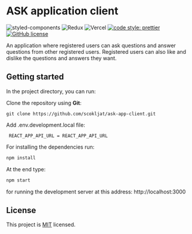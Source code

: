 # ASK application client

![styled-components](https://img.shields.io/badge/styled--components-DB7093?style=for-the-badge&logo=styled-components&logoColor=white)
![Redux](https://img.shields.io/badge/Redux-593D88?style=for-the-badge&logo=redux&logoColor=white)
![Vercel](https://img.shields.io/badge/Vercel-000000?style=for-the-badge&logo=vercel&logoColor=white)
[![code style: prettier](https://img.shields.io/badge/code_style-prettier-ff69b4.svg?style=flat-square)](https://github.com/prettier/prettier)
[![GitHub license](https://img.shields.io/badge/license-MIT-blue.svg)](https://github.com/scokljat/ask-app-client/blob/main/LICENSE)


An application where registered users can ask questions and answer questions from other registered users. Registered users can also like and dislike the questions and answers they want.

## Getting started

In the project directory, you can run:

Clone the repository using **Git**:

```
git clone https://github.com/scokljat/ask-app-client.git
```
Add .env.development.local file:

```
 REACT_APP_API_URL = REACT_APP_API_URL
```


For installing the dependencies run:

```bash
npm install
```

At the end type:

```bash
npm start
```

for running the development server at this address: http://localhost:3000

## License

This project is [MIT](https://github.com/scokljat/ask-app-client/blob/main/LICENSE) licensed.

